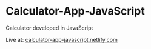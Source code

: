 # Calculator-App-JavaScript
Calculator developed in JavaScript

Live at: [calculator-app-javascript.netlify.com](https://calculator-app-javascript.netlify.com/)
